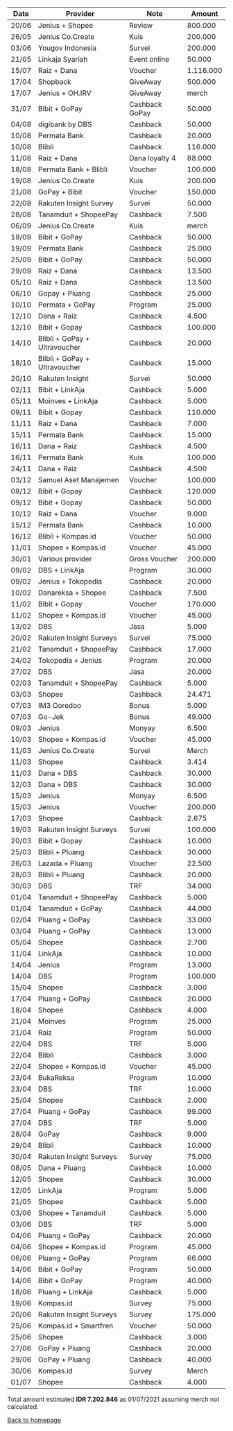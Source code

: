 | Date | Provider | Note | Amount |
|------|----------|------|--------|
| 20/06 |	Jenius + Shopee |	Review |	800.000 |
| 26/05 | Jenius Co.Create |	Kuis |	200.000 |
| 03/06 |	Yougov Indonesia |	Survei | 200.000	|
| 21/05 |	Linkaja Syariah |	Event online |	50.000 |
| 15/07 |	Raiz + Dana |	Voucher |	1.116.000	|
| 17/04 |	Shopback |	GiveAway |	500.000 |	
| 17/07 |	Jenius + OH.IRV |	GiveAway | merch |		
| 31/07 |	Bibit + GoPay |	Cashback GoPay |	50.000	|
| 04/08 |	digibank by DBS |	Cashback | 50.000 |	
| 10/08 |	Permata Bank |	Cashback |	20.000 |	
| 10/08 |	Blibli |	Cashback |	116.000 |	
| 11/08 |	Raiz + Dana | Dana loyalty 4 |	88.000	|
| 18/08 |	Permata Bank + Blibli	| Voucher |	100.000 |	
| 19/08 |	Jenius Co.Create |	Kuis	| 200.000	|
| 21/08 |	GoPay + Bibit |	Voucher |	150.000|	
| 22/08 |	Rakuten Insight Survey |	Survei |	50.000 |	
| 28/08 |	Tanamduit + ShopeePay |	Cashback	| 7.500 |	
| 06/09 |	Jenius Co.Create |	Kuis	| merch |	
| 18/09 |	Bibit + GoPay |	Cashback |	50.000	|
| 19/09 |	Permata Bank |	Cashback |	25.000 |	
| 25/09 |	Bibit + GoPay |	Cashback |	50.000 |	
| 29/09 |	Raiz + Dana |	Cashback |	13.500 |	
| 05/10 |	Raiz + Dana |	Cashback |	13.500 |
| 06/10 |	Gopay + Pluang |	Cashback |	25.000	|
| 10/10 |	Permata + GoPay |	Program |	25.000	|
| 12/10 |	Dana + Raiz |	Cashback |	4.500 |	
| 12/10 |	Bibit + Gopay	| Cashback |	100.000 |	
| 14/10 |	Blibli + GoPay + Ultravoucher |	Cashback |	20.000 |	
| 18/10 |	Blibli + GoPay + Ultravoucher |	Cashback |	15.000 |	
| 20/10 |	Rakuten Insight |	Survei |	50.000 |	
| 02/11 |	Bibit + LinkAja |	Cashback |	5.000 |	
| 05/11 |	Moinves + LinkAja |	Cashback |	5.000	|
| 09/11 |	Bibit + Gopay |	Cashback |	110.000 |	
| 11/11 |	Raiz + Dana |	Cashback |	7.000 |
| 15/11 |	Permata Bank |	Cashback |	15.000 |	
| 16/11 |	Dana + Raiz |	Cashback |	4.500 |	
| 16/11 |	Permata Bank |	Kuis |	100.000 |
| 24/11 |	Dana + Raiz |	Cashback |	4.500	|
| 03/12 |	Samuel Aset Manajemen |	Voucher |	100.000	|
| 08/12 |	Bibit + Gopay |	Cashback |	120.000	|
| 09/12 |	Bibit + Gopay |	Cashback |	50.000	|
| 10/12 |	Raiz + Dana |	Voucher |	9.000 |
| 15/12 |	Permata Bank |	Cashback |	10.000	 |
| 16/12 |	Blibli + Kompas.id |	Voucher |	50.000 |
| 11/01 |	Shopee + Kompas.id |	Voucher |	45.000	|
| 30/01 |	Various provider | Gross Voucher | 200.000 |	
| 09/02 |	DBS + LinkAja |	Program	| 30.000	|
| 09/02 |	Jenius + Tokopedia |	Cashback| 20.000 |	
| 10/02 |	Danareksa + Shopee |	Cashback |	7.500 |	
| 11/02 |	Bibit + Gopay |	Voucher| 170.000	|
| 11/02 |	Shopee + Kompas.id |	Voucher |	45.000	|
| 13/02 | DBS | Jasa | 5.000 | |
| 20/02 | Rakuten Insight Surveys | Survei | 75.000 |
| 21/02 | Tanamduit + ShopeePay | Cashback | 17.000 | 
| 24/02 | Tokopedia + Jenius | Program | 20.000 |
| 27/02 | DBS | Jasa | 20.000 |
| 02/03 | Tanamduit + ShopeePay | Cashback | 5.000| 
| 03/03 | Shopee | Cashback | 24.471 |
| 07/03 | IM3 Ooredoo | Bonus | 5.000 |
| 07/03 | Go-Jek | Bonus | 49.000 |
| 09/03 | Jenius | Monyay | 6.500 |
| 10/03 | Shopee + Kompas.id | Voucher | 45.000 |
| 11/03 | Jenius Co.Create | Survei | Merch |
| 11/03 | Shopee | Cashback | 3.414 |
| 11/03 | Dana + DBS | Cashback | 30.000 |
| 12/03 | Dana + DBS | Cashback | 30.000 |
| 15/03 | Jenius | Monyay | 6.500 |
| 15/03 | Jenius | Voucher | 200.000 |
| 17/03 | Shopee | Cashback | 2.675 |
| 19/03 | Rakuten Insight Surveys | Survei | 100.000 |
| 20/03 | Bibit + Gopay | Cashback | 10.000 |
| 25/03 | Blibli + Pluang | Cashback | 30.000 |
| 26/03 | Lazada + Pluang | Voucher | 22.500 |
| 28/03 | Blibli + Pluang | Cashback | 20.000 |
| 30/03 | DBS | TRF | 34.000 |
| 01/04 | Tanamduit + ShopeePay | Cashback | 5.000 |
| 01/04 | Tanamduit + GoPay | Cashback | 44.000 |
| 02/04 | Pluang + GoPay | Cashback | 33.000 |
| 03/04 | Pluang + GoPay | Cashback | 13.000 |
| 05/04 | Shopee | Cashback | 2.700 | 
| 11/04 | LinkAja | Cashback | 10.000 |
| 14/04 | Jenius | Program | 13.000 |
| 14/04 | DBS | Program | 100.000 |
| 15/04 | Shopee | Cashback | 3.000 |
| 17/04 | Pluang + GoPay | Cashback | 20.000 |
| 18/04 | Shopee | Cashback | 4.000 |
| 21/04 | Moinves | Program | 25.000 |
| 21/04 | Raiz | Program | 50.000 |
| 22/04 | DBS | TRF | 5.000 |
| 22/04 | Blibli | Cashback | 3.000 |
| 22/04 | Shopee + Kompas.id | Voucher | 45.000 |
| 23/04 | BukaReksa | Program | 10.000 |
| 23/04 | DBS | TRF | 10.000 |
| 25/04 | Shopee | Cashback | 2.000 |
| 27/04 | Pluang + GoPay | Cashback | 99.000 |
| 27/04 | DBS | TRF | 5.000 |
| 28/04 | GoPay | Cashback | 9.000 |
| 29/04 | Blibli | Cashback | 10.000 |
| 30/04 | Rakuten Insight Surveys | Survey | 75.000 |
| 08/05 | Dana + Pluang | Cashback | 10.000 |
| 12/05 | Shopee | Cashback | 30.000 |
| 12/05 | LinkAja | Program | 5.000 |
| 21/05 | Shopee | Cashback | 5.000 |
| 03/06 | Shopee + Tanamduit | Cashback | 5.000 |
| 03/06 | DBS | TRF | 5.000 |
| 04/06 | Pluang + GoPay | Cashback | 20.000 |
| 04/06 | Shopee + Kompas.id | Program | 45.000 |
| 06/06 | Pluang + GoPay | Program | 66.000 |
| 14/06 | Bibit + GoPay | Program | 50.000 |
| 14/06 | Bibit + GoPay | Program | 40.000 |
| 18/06 | Pluang + LinkAja | Cashback | 5.000 |
| 19/06 | Kompas.id | Survey | 75.000 |
| 20/06 | Rakuten Insight Surveys | Survey | 175.000 |
| 25/06 | Kompas.id + Smartfren | Voucher | 50.000 |
| 25/06 | Shopee | Cashback | 3.000 |
| 27/06 | GoPay + Pluang | Cashback | 20.000 |
| 29/06 | GoPay + Pluang | Cashback | 40.000 |
| 30/06 | Kompas.id | Survey | Merch |
| 01/07 | Shopee | Cashback | 4.000 |

Total amount estimated **IDR 7.202.846** as 01/07/2021 assuming merch not calculated.

[Back to homepage](/)
